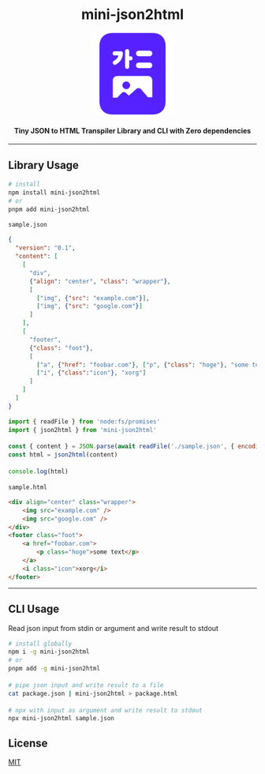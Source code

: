 <div align="center">
  <h1>mini-json2html</h1>
  <img src=".github/assets/json2html.svg" width="168px"/>
  <h4>Tiny JSON to HTML Transpiler Library and CLI with Zero dependencies</h4>
</div>

---

Library Usage
-------------

```sh
# install
npm install mini-json2html
# or
pnpm add mini-json2html
```

`sample.json`
```json
{
  "version": "0.1",
  "content": [
    [
      "div",
      {"align": "center", "class": "wrapper"},
      [
        ["img", {"src": "example.com"}],
        ["img", {"src": "google.com"}]
      ]
    ],
    [
      "footer",
      {"class": "foot"},
      [
        ["a", {"href": "foobar.com"}, ["p", {"class": "hoge"}, "some text"]],
        ["i", {"class":"icon"}, "xorg"]
      ]
    ]
  ]
}
```

```javascript
import { readFile } from 'node:fs/promises'
import { json2html } from 'mini-json2html'

const { content } = JSON.parse(await readFile('./sample.json', { encoding: 'utf8' }))
const html = json2html(content)

console.log(html)
```

`sample.html`
```html
<div align="center" class="wrapper">
	<img src="example.com" />
	<img src="google.com" />
</div>
<footer class="foot">
	<a href="foobar.com">
		<p class="hoge">some text</p>
	</a>
	<i class="icon">xorg</i>
</footer>
```

---

CLI Usage
---------

Read json input from stdin or argument and write result to stdout

```sh
# install globally
npm i -g mini-json2html
# or
pnpm add -g mini-json2html

# pipe json input and write result to a file
cat package.json | mini-json2html > package.html

# npx with input as argument and write result to stdout
npx mini-json2html sample.json
```

License
-------
[MIT](LICENSE)
